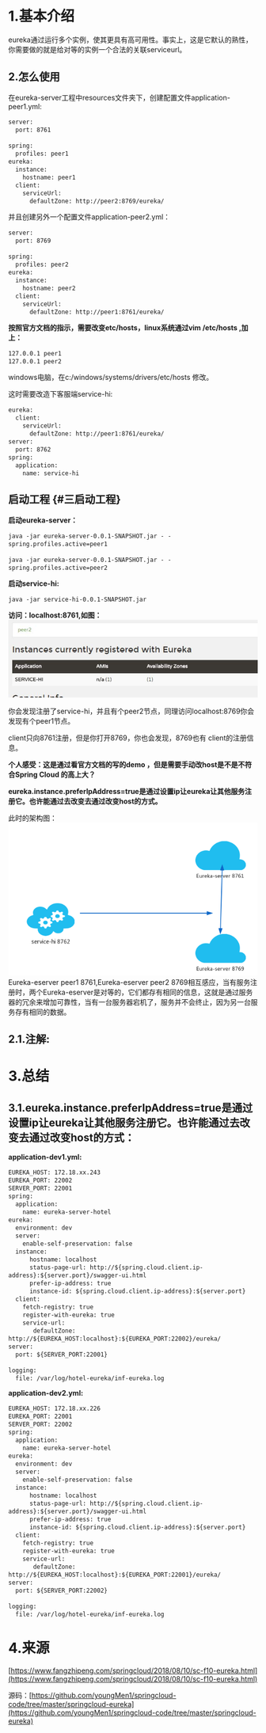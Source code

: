 # 1.基本介绍

eureka通过运行多个实例，使其更具有高可用性。事实上，这是它默认的熟性，你需要做的就是给对等的实例一个合法的关联serviceurl。

## 2.怎么使用

在eureka-server工程中resources文件夹下，创建配置文件application-peer1.yml:

```
server:
  port: 8761

spring:
  profiles: peer1
eureka:
  instance:
    hostname: peer1
  client:
    serviceUrl:
      defaultZone: http://peer2:8769/eureka/
```

并且创建另外一个配置文件application-peer2.yml：

```
server:
  port: 8769

spring:
  profiles: peer2
eureka:
  instance:
    hostname: peer2
  client:
    serviceUrl:
      defaultZone: http://peer1:8761/eureka/
```

**按照官方文档的指示，需要改变etc/hosts，linux系统通过vim /etc/hosts ,加上：**

```
127.0.0.1 peer1
127.0.0.1 peer2
```

windows电脑，在c:/windows/systems/drivers/etc/hosts 修改。

这时需要改造下客服端service-hi:

```
eureka:
  client:
    serviceUrl:
      defaultZone: http://peer1:8761/eureka/
server:
  port: 8762
spring:
  application:
    name: service-hi
```

## 启动工程 {#三启动工程}

**启动eureka-server：**

```
java -jar eureka-server-0.0.1-SNAPSHOT.jar - -spring.profiles.active=peer1

java -jar eureka-server-0.0.1-SNAPSHOT.jar - -spring.profiles.active=peer2
```

**启动service-hi:**

```
java -jar service-hi-0.0.1-SNAPSHOT.jar
```

**访问：localhost:8761,如图：**  
![img](/static/image/2279594-659c68e405bd70bd.png)

你会发现注册了service-hi，并且有个peer2节点，同理访问localhost:8769你会发现有个peer1节点。

client只向8761注册，但是你打开8769，你也会发现，8769也有 client的注册信息。

**个人感受：这是通过看官方文档的写的demo ，但是需要手动改host是不是不符合Spring Cloud 的高上大？**

**eureka.instance.preferIpAddress=true是通过设置ip让eureka让其他服务注册它。也许能通过去改变去通过改变host的方式。**

此时的架构图：  
![img](/static/image/2279594-a052854a3084fdd6.png)  
Eureka-eserver peer1 8761,Eureka-eserver peer2 8769相互感应，当有服务注册时，两个Eureka-eserver是对等的，它们都存有相同的信息，这就是通过服务器的冗余来增加可靠性，当有一台服务器宕机了，服务并不会终止，因为另一台服务存有相同的数据。

## 2.1.注解:

# 3.总结

## 3.1.**eureka.instance.preferIpAddress=true是通过设置ip让eureka让其他服务注册它。也许能通过去改变去通过改变host的方式：**

**application-dev1.yml:**

```
EUREKA_HOST: 172.18.xx.243
EUREKA_PORT: 22002
SERVER_PORT: 22001
spring:
  application:
    name: eureka-server-hotel
eureka:
  environment: dev
  server:
    enable-self-preservation: false
  instance:
      hostname: localhost
      status-page-url: http://${spring.cloud.client.ip-address}:${server.port}/swagger-ui.html
      prefer-ip-address: true
      instance-id: ${spring.cloud.client.ip-address}:${server.port}
  client:
    fetch-registry: true
    register-with-eureka: true
    service-url:
       defaultZone: http://${EUREKA_HOST:localhost}:${EUREKA_PORT:22002}/eureka/
server:
  port: ${SERVER_PORT:22001}

logging:
  file: /var/log/hotel-eureka/inf-eureka.log
```

**application-dev2.yml:**

```
EUREKA_HOST: 172.18.xx.226
EUREKA_PORT: 22001
SERVER_PORT: 22002
spring:
  application:
    name: eureka-server-hotel
eureka:
  environment: dev
  server:
    enable-self-preservation: false
  instance:
      hostname: localhost
      status-page-url: http://${spring.cloud.client.ip-address}:${server.port}/swagger-ui.html
      prefer-ip-address: true
      instance-id: ${spring.cloud.client.ip-address}:${server.port}
  client:
    fetch-registry: true
    register-with-eureka: true
    service-url:
       defaultZone: http://${EUREKA_HOST:localhost}:${EUREKA_PORT:22001}/eureka/
server:
  port: ${SERVER_PORT:22002}

logging:
  file: /var/log/hotel-eureka/inf-eureka.log
```

# 4.来源

[https://www.fangzhipeng.com/springcloud/2018/08/10/sc-f10-eureka.html](https://www.fangzhipeng.com/springcloud/2018/08/10/sc-f10-eureka.html)

源码：[https://github.com/youngMen1/springcloud-code/tree/master/springcloud-eureka](https://github.com/youngMen1/springcloud-code/tree/master/springcloud-eureka)

